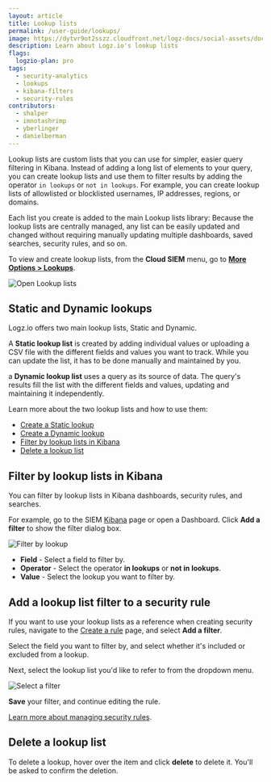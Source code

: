 ```yaml
---
layout: article
title: Lookup lists
permalink: /user-guide/lookups/
image: https://dytvr9ot2sszz.cloudfront.net/logz-docs/social-assets/docs-social.jpg
description: Learn about Logz.io's lookup lists
flags:
  logzio-plan: pro
tags:
  - security-analytics
  - lookups
  - kibana-filters
  - security-rules
contributors:
  - shalper
  - imnotashrimp
  - yberlinger
  - danielberman
---
```



Lookup lists are custom lists that you can use for simpler, easier query filtering in Kibana. 
Instead of adding a long list of elements to your query, you can create lookup lists and use them to filter results by adding the operator `in lookups` or `not in lookups`. For example, you can create lookup lists of allowlisted or blocklisted usernames, IP addresses, regions, or domains. 

Each list you create is added to the main Lookup lists library: Because the lookup lists are centrally managed, any list can be easily updated and changed without requiring manually updating multiple dashboards, saved searches, security rules, and so on.

To view and create lookup lists, from the **Cloud SIEM** menu, go to [**More Options > Lookups**](https://app.logz.io/#/dashboard/security/rules/lookup).

![Open Lookup lists](https://dytvr9ot2sszz.cloudfront.net/logz-docs/siem-lookups/lookuplist-nav.gif)

## Static and Dynamic lookups

Logz.io offers two main lookup lists, Static and Dynamic. 

A **Static lookup list** is created by adding individual values or uploading a CSV file with the different fields and values you want to track. While you can update the list, it has to be done manually and maintained by you.

a **Dynamic lookup list** uses a query as its source of data. The query's results fill the list with the different fields and values, updating and maintaining it independently.

Learn more about the two lookup lists and how to use them:

* [Create a Static lookup](/user-guide/lookups/static-lookup.html)
* [Create a Dynamic lookup](/user-guide/lookups/dynamic-lookup.html)
* [Filter by lookup lists in Kibana](/user-guide/lookups/#filter-by-lookup-lists-in-kibana)
* [Delete a lookup list](/user-guide/lookups/#delete-a-lookup-list)

## Filter by lookup lists in Kibana

You can filter by lookup lists in Kibana dashboards, security rules, and searches.

For example, go to the SIEM [Kibana](https://app.logz.io/#/dashboard/security/research) page or open a Dashboard. Click **Add a filter** to show the filter dialog box.

![Filter by lookup](https://dytvr9ot2sszz.cloudfront.net/logz-docs/siem-lookups/lookup_filter-kibana_or_dashbd.gif)

* **Field** - Select a field to filter by.
* **Operator** - Select the operator **in lookups** or **not in lookups**.
* **Value** - Select the lookup you want to filter by.

## Add a lookup list filter to a security rule

If you want to use your lookup lists as a reference when creating security rules, navigate to the [Create a rule](https://app.logz.io/#/dashboard/security/rules/v2019/new) page, and select **Add a filter**.

Select the field you want to filter by, and select whether it's included or excluded from a lookup.

Next, select the lookup list you'd like to refer to from the dropdown menu.

![Select a filter](https://dytvr9ot2sszz.cloudfront.net/logz-docs/siem-lookups/filter-with-lookup_rules.png)

**Save** your filter, and continue editing the rule.

[Learn more about managing security rules]({{site.baseurl}}/user-guide/cloud-siem/manage-security-rules.html).

## Delete a lookup list

To delete a lookup, hover over the item and click **delete** <i class="li li-trash"></i> to delete it. You'll be asked to confirm the deletion.
